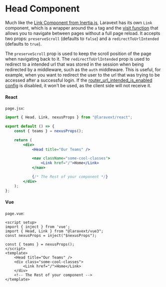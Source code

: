 # Head Component

Much like the [Link Component from Inertia.js](https://inertiajs.com/links), Laravext has its own `Link` component, which is a wrapper around the `a` tag and the [visit function](/docs/tools/visit)  that allows you to navigate between pages without a full page reload. It accepts two props: `preserveScroll` (defaults to `false`) and a `redirectToUrlIntended` (defaults to `true`).

The `preserveScroll` prop is used to keep the scroll position of the page when navigating back to it. The `redirectToUrlIntended` prop is used to redirect to a intended url that was stored in the session when being redirected by a middleware, such as the `auth` middleware. This is useful, for example, when you want to redirect the user to the url that was trying to be accessed after a successful login. If the [router_url_intended_is_enabled config](/docs/configuration#router-url-intended-is-enabled-router_url_intended_is_enabled-) is disabled, it won't be used, as the client side will not receive it.

<!-- tabs:start -->

#### **React**

`page.jsx`:

```jsx
import { Head, Link, nexusProps } from "@laravext/react";

export default () => {
    const { teams } = nexusProps();

    return (
        <div>
            <Head title="Our Teams" />

            <nav className="some-cool-classes">
                <Link href="/">Home</Link>
            </nav>

            {/* The Rest of your component */}
        </div>
    );
};
```

#### **Vue**

`page.vue`:

```vue
<script setup>
import { inject } from 'vue';
import { Head, Link } from "@laravext/vue3";
const nexusProps = inject("$nexusProps");

const { teams } = nexusProps();
</script>
<template>
    <Head title="Our Teams" />
    <div class="some-cool-classes">
        <Link href="/">Home</Link>
    </div>
    <!-- The Rest of your component -->
</template>
```

<!-- tabs:end -->
